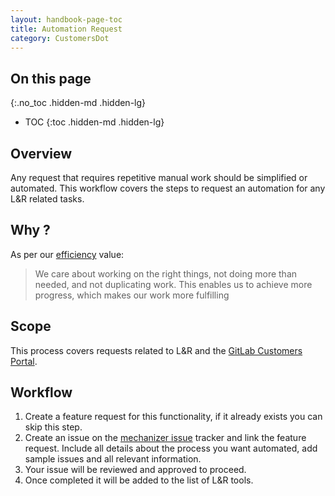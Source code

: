 ```yaml
---
layout: handbook-page-toc
title: Automation Request
category: CustomersDot
---
```


## On this page
{:.no_toc .hidden-md .hidden-lg}

- TOC
{:toc .hidden-md .hidden-lg}

## Overview

Any request that requires repetitive manual work should be simplified or automated.
This workflow covers the steps to request an automation for any L&R related tasks.

## Why ?

As per our [efficiency](https://about.gitlab.com/handbook/values/#efficiency) value:
> We care about working on the right things, not doing more than needed, and not duplicating work. This enables us to achieve more progress, which makes our work more fulfilling

## Scope

This process covers requests related to L&R and the [GitLab Customers Portal](https://customers.gitlab.com/).

## Workflow

1. Create a feature request for this functionality, if it already exists you can skip this step.
1. Create an issue on the [mechanizer issue](https://gitlab.com/gitlab-com/support/toolbox/mechanizer/-/issues) tracker and link the feature request.
Include all details about the process you want automated, add sample issues and all relevant information.
1. Your issue will be reviewed and approved to proceed.
1. Once completed it will be added to the list of L&R tools.
